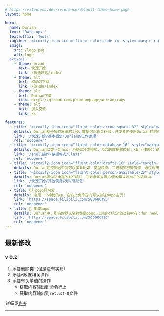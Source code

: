 ```yaml
---
# https://vitepress.dev/reference/default-theme-home-page
layout: home

hero:
  name: Durian
  text: 'Data ops '
  textsuffix: 'Tools'
  tagline: '<iconify-icon icon="fluent-color:code-16" style="margin-right:0.25em;color:#f39c12;"></iconify-icon>一个可以集成到您项目的数据管理工具'
  image:
    src: /logo.png
    alt: logo
  actions:
    - theme: brand
      text: 快速开始
      link: /快速开始/index
    - theme: alt
      text: 驱动包下载
      link: /驱动包/index
    - theme: alt
      text: Durian下载
      link: https://github.com/plumlanguage/Durian/tags
    - theme: alt
      text: 加入交流
      link: /s

features:
  - title: '<iconify-icon icon="fluent-color:arrow-square-32" style="margin-right:0.25em;color:#f39c12;"></iconify-icon>基于I/O和动态RAM存储'
    details: Durian基于操作系统的I/O，数据可以永久存储；开发者在使用Durian的时候可以选择是否将某个/某些数据加载到内存里面（建议加载常用数据），这样可以提升数据的读写速度
    link: '/快速开始/基本概念/Durian的工作原理'
    rel: 'noopener'
  - title: '<iconify-icon icon="fluent-color:database-16" style="margin-right:0.25em;color:#f39c12;"></iconify-icon>数据存储格式'
    details: Durian以类（Class）为基础分类模式，包含的数据格式有：<br/>数据：键值对、单值、非utf数据等<br/>资源：所有文件
    link: '/shell操作/数据格式/Class'
    rel: 'noopener'
  - title: '<iconify-icon icon="fluent-color:drafts-16" style="margin-right:0.25em;color:#f39c12;"></iconify-icon>多种数据处理方式'
    details: Durian在控制台中就可以实现比如：类型转换、二进制加密等操作，通过调用驱动包还可以实现更多更强大的功能。
  - title: '<iconify-icon icon="fluent-color:person-available-20" style="margin-right:0.25em;color:#f39c12;"></iconify-icon>易于使用'
    details: Durian提供了丰富的API接口，开发者可以很方便的集成到自己的项目中。
    link: '/快速开始/其他使用说明/驱动包'
    rel: 'noopener'
  - title: 😽 popo好可爱
    details: 这是一个神秘的up，在右上角传送门可以前往popo主页！
    link: 'https://space.bilibili.com/580686895'
    rel: 'noopener'
  - title: 🥵 集成popo
    details: Durian中，所有的默认名称都是popo，比如kotlin驱动包中有：fun newClass(className String = "popo") Boolean{},冒号省略了哦~
    link: 'https://space.bilibili.com/580686895'
    rel: 'noopener'
---
```


[//]: # (<video src="/video.mp4"></video>)

## 最新修改

### v 0.2

1. 添加删除类（但是没有实现）
2. 添加x数据相关操作
3. 添加有关单值的操作
    - 获取内容输出到命令行上
    - 获取内容输出到`ret.utf-8`文件

*详细见[史书](docs/zh/史书.md)*

---

<xgplayer url="/1.mp4" />

<Home />
<style>
  :root {
    --vp-home-hero-image-background-image: none !important;
  }
</style>